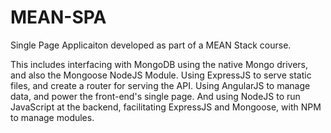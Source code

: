 # MEAN-SPA
Single Page Applicaiton developed as part of a MEAN Stack course.

This includes interfacing with MongoDB using the native Mongo drivers, and also the Mongoose NodeJS Module.
Using ExpressJS to serve static files, and create a router for serving the API.
Using AngularJS to manage data, and power the front-end's single page.
And using NodeJS to run JavaScript at the backend, facilitating ExpressJS and Mongoose, with NPM to manage modules.
